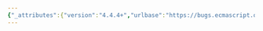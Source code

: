 ```yaml
---
{"_attributes":{"version":"4.4.4+","urlbase":"https://bugs.ecmascript.org/","maintainer":"dherman@mozilla.com"},"bug":{"bug_id":1625,"creation_ts":"2013-07-30 11:50:00 -0700","short_desc":"8.5.3: Call ReturnIfAbrupt on trap result and undeclared variable \"proxyIsExtensible\"","delta_ts":"2014-03-27 14:03:08 -0700","product":"Draft for 6th Edition","component":"technical issue","version":"Rev 16: July 15, 2013 Draft","rep_platform":"All","op_sys":"All","bug_status":"RESOLVED","resolution":"FIXED","priority":"Normal","bug_severity":"normal","everconfirmed":true,"reporter":{"uid":"andrebargull","name":"André Bargull"},"assigned_to":{"uid":"allen","name":"Allen Wirfs-Brock"},"long_desc":[{"commentid":4598,"comment_count":0,"who":{"uid":"andrebargull","name":"André Bargull"},"bug_when":"2013-07-30 11:50:20 -0700","thetext":"8.5.3 [[PreventExtensions]] step 8 should be changed to call ReturnIfAbrupt on \"trapResult\" instead of \"booleanTrapResult\" to match the other algorithms in 8.5, see 8.5.2 [[IsExtensible]] step 7, 8.5.2 [[SetInheritance]] step 8 etc.\n\nAlso step 7 is currently empty.\n\nAnd \"proxyIsExtensible\" in step 13 is not declared, should be \"booleanTrapResult\" instead."},{"commentid":7492,"comment_count":1,"who":{"uid":"allen","name":"Allen Wirfs-Brock"},"bug_when":"2014-03-27 14:03:08 -0700","thetext":"ReturnIfAbrupt(booleanTrapResult) is now used consistently in all those places\n\nproxyIsExtensible was also fixed at some point."}]}}
---
```

